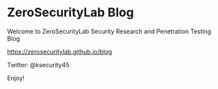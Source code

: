 # ZeroSecurityLab Blog
Welcome to ZeroSecurityLab Security Research and Penetration Testing Blog

https://zerosecuritylab.github.io/blog

Twitter: @ksecurity45

Enjoy!

